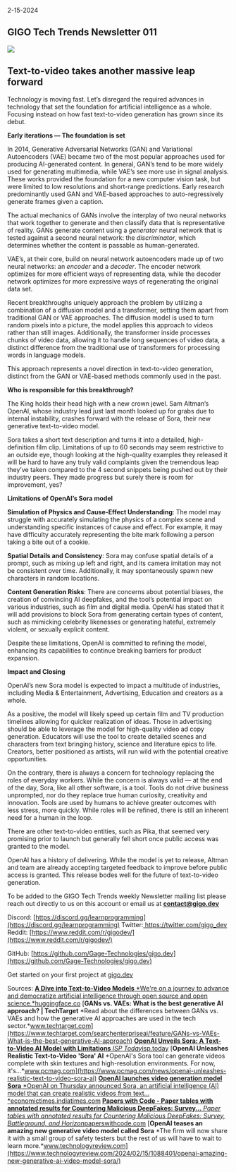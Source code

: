 2-15-2024
## **GIGO Tech Trends Newsletter 011**

![](https://cdn-images-1.medium.com/max/3052/1*CAz948ypFNhmHV-k1pxJag.png)

## Text-to-video takes another massive leap forward

Technology is moving fast. Let’s disregard the required advances in technology that set the foundation for artificial intelligence as a whole. Focusing instead on how fast text-to-video generation has grown since its debut.

**Early iterations — The foundation is set**

In 2014, Generative Adversarial Networks (GAN) and Variational Autoencoders (VAE) became two of the most popular approaches used for producing AI-generated content. In general, GAN’s tend to be more widely used for generating multimedia, while VAE’s see more use in signal analysis. These works provided the foundation for a new computer vision task, but were limited to low resolutions and short-range predictions. Early research predominantly used GAN and VAE-based approaches to auto-regressively generate frames given a caption.

The actual mechanics of GANs involve the interplay of two neural networks that work together to generate and then classify data that is representative of reality. GANs generate content using a *generator* neural network that is tested against a second neural network: the *discriminator*, which determines whether the content is passable as human-generated.

VAE’s, at their core, build on neural network autoencoders made up of two neural networks: an *encoder* and a *decoder*. The encoder network optimizes for more efficient ways of representing data, while the decoder network optimizes for more expressive ways of regenerating the original data set.

Recent breakthroughs uniquely approach the problem by utilizing a combination of a diffusion model and a transformer, setting them apart from traditional GAN or VAE approaches. The diffusion model is used to turn random pixels into a picture, the model applies this approach to videos rather than still images. Additionally, the transformer inside processes chunks of video data, allowing it to handle long sequences of video data, a distinct difference from the traditional use of transformers for processing words in language models.

This approach represents a novel direction in text-to-video generation, distinct from the GAN or VAE-based methods commonly used in the past.

**Who is responsible for this breakthrough?**

The King holds their head high with a new crown jewel. Sam Altman’s OpenAI, whose industry lead just last month looked up for grabs due to internal instability, crashes forward with the release of Sora, their new generative text-to-video model.

Sora takes a short text description and turns it into a detailed, high-definition film clip. Limitations of up to 60 seconds may seem restrictive to an outside eye, though looking at the high-quality examples they released it will be hard to have any truly valid complaints given the tremendous leap they’ve taken compared to the 4 second snippets being pushed out by their industry peers. They made progress but surely there is room for improvement, yes?

**Limitations of OpenAI’s Sora model**

**Simulation of Physics and Cause-Effect Understanding**: The model may struggle with accurately simulating the physics of a complex scene and understanding specific instances of cause and effect. For example, it may have difficulty accurately representing the bite mark following a person taking a bite out of a cookie.

**Spatial Details and Consistency**: Sora may confuse spatial details of a prompt, such as mixing up left and right, and its camera imitation may not be consistent over time. Additionally, it may spontaneously spawn new characters in random locations.

**Content Generation Risks**: There are concerns about potential biases, the creation of convincing AI deepfakes, and the tool’s potential impact on various industries, such as film and digital media. OpenAI has stated that it will add provisions to block Sora from generating certain types of content, such as mimicking celebrity likenesses or generating hateful, extremely violent, or sexually explicit content.

Despite these limitations, OpenAI is committed to refining the model, enhancing its capabilities to continue breaking barriers for product expansion.

**Impact and Closing**

OpenAI’s new Sora model is expected to impact a multitude of industries, including Media & Entertainment, Advertising, Education and creators as a whole.

As a positive, the model will likely speed up certain film and TV production timelines allowing for quicker realization of ideas. Those in advertising should be able to leverage the model for high-quality video ad copy generation. Educators will use the tool to create detailed scenes and characters from text bringing history, science and literature epics to life. Creators, better positioned as artists, will run wild with the potential creative opportunities.

On the contrary, there is always a concern for technology replacing the roles of everyday workers. While the concern is always valid — at the end of the day, Sora, like all other software, is a tool. Tools do not drive business unprompted, nor do they replace true human curiosity, creativity and innovation. Tools are used by humans to achieve greater outcomes with less stress, more quickly. While roles will be refined, there is still an inherent need for a human in the loop.

There are other text-to-video entities, such as Pika, that seemed very promising prior to launch but generally fell short once public access was granted to the model.

OpenAI has a history of delivering. While the model is yet to release, Altman and team are already accepting targeted feedback to improve before public access is granted. This release bodes well for the future of text-to-video generation.

To be added to the GIGO Tech Trends weekly Newsletter mailing list please reach out directly to us on this account or email us at **contact@gigo.dev**

Discord: [https://discord.gg/learnprogramming](https://discord.gg/learnprogramming)
Twitter:[ https://twitter.com/gigo_dev
](https://twitter.com/gigo_dev)Reddit: [https://www.reddit.com/r/gigodev/](https://www.reddit.com/r/gigodev/)

GitHub: [https://github.com/Gage-Technologies/gigo.dev](https://github.com/Gage-Technologies/gigo.dev)

Get started on your first project at [gigo.dev](http://gigo.dev)

Sources:
[**A Dive into Text-to-Video Models**
*We're on a journey to advance and democratize artificial intelligence through open source and open science.*huggingface.co](https://huggingface.co/blog/text-to-video)
[**GANs vs. VAEs: What is the best generative AI approach? | TechTarget**
*Read about the differences between GANs vs. VAEs and how the generative AI approaches are used in the tech sector.*www.techtarget.com](https://www.techtarget.com/searchenterpriseai/feature/GANs-vs-VAEs-What-is-the-best-generative-AI-approach)
[**OpenAI Unveils Sora: A Text-to-Video AI Model with Limitations**
*ISP Today*isp.today](https://isp.today/openai-unveils-sora-a-text-to-video-ai-model-with-limitations/)
[**OpenAI Unleashes Realistic Text-to-Video 'Sora' AI**
*OpenAI's Sora tool can generate videos complete with skin textures and high-resolution environments. For now, it's…*www.pcmag.com](https://www.pcmag.com/news/openai-unleashes-realistic-text-to-video-sora-ai)
[**OpenAI launches video generation model Sora**
*OpenAI on Thursday announced Sora, an artificial intelligence (AI) model that can create realistic videos from text…*economictimes.indiatimes.com](https://economictimes.indiatimes.com/tech/technology/openai-launches-video-generation-model-sora/articleshow/107732569.cms)
[**Papers with Code - Paper tables with annotated results for Countering Malicious DeepFakes: Survey…**
*Paper tables with annotated results for Countering Malicious DeepFakes: Survey, Battleground, and Horizon*paperswithcode.com](https://paperswithcode.com/paper/countering-malicious-deepfakes-survey/review/)
[**OpenAI teases an amazing new generative video model called Sora**
*The firm will now share it with a small group of safety testers but the rest of us will have to wait to learn more.*www.technologyreview.com](https://www.technologyreview.com/2024/02/15/1088401/openai-amazing-new-generative-ai-video-model-sora/)
